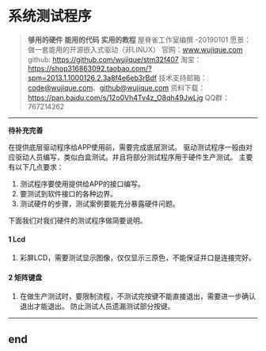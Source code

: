 # **系统测试程序**
>**够用的硬件**
**能用的代码**
**实用的教程**
>屋脊雀工作室编撰 -20190101
愿景：做一套能用的开源嵌入式驱动（非LINUX）
官网：www.wujique.com
github: https://github.com/wujique/stm32f407
淘宝：https://shop316863092.taobao.com/?spm=2013.1.1000126.2.3a8f4e6eb3rBdf
技术支持邮箱：code@wujique.com、github@wujique.com
资料下载：https://pan.baidu.com/s/12o0Vh4Tv4z_O8qh49JwLjg
QQ群：767214262
---

**待补充完善**

在提供底层驱动程序给APP使用前，需要完成底层测试。
驱动测试程序一般由对应驱动人员编写，类似白盒测试。并且将部分测试程序用于硬件生产测试。
主要有以下几点要求：
1. 测试程序要使用提供给APP的接口编写。
2. 要测试到软件接口的各种边界。
3. 测试硬件的步骤，测试案例要能充分暴露硬件问题。

下面我们对我们硬件的测试程序做简要说明。

#### 1 Lcd
1. 彩屏LCD，需要测试显示图像，仅仅显示三原色，不能保证并口是连接完好。

#### 2 矩阵键盘
1. 在做生产测试时，要限制流程，不测试完按键不能直接退出，需要进一步确认退出才能退出。
防止测试人员遗漏测试部分按键。




---
end
---
